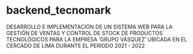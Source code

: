# backend_tecnomark
DESARROLLO E IMPLEMENTACIÓN DE UN SISTEMA WEB PARA LA GESTIÓN DE VENTAS Y CONTROL DE STOCK DE PRODUCTOS TECNOLÓGICOS PARA LA EMPRESA ‘GRUPO VÁSQUEZ’ UBICADA EN EL CERCADO DE LIMA DURANTE EL PERIODO 2021 - 2022
